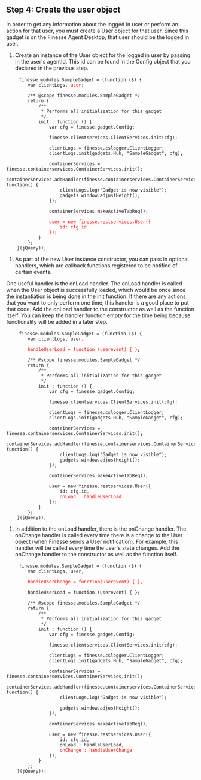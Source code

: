 ## Step 4: Create the user object

In order to get any information about the logged in user or perform an action for that user, you must create a User object for that user. Since this gadget is on the Finesse Agent Desktop, that user should be the logged in user.

1. Create an instance of the User object for the logged in user by passing in the user's agentId. This id can be found in the Config object that you declared in the previous step.

 <pre>
    <code class="lang-none">finesse.modules.SampleGadget = (function ($) {
	    var clientLogs, <span style="color:red">user</span>;

	    /** @scope finesse.modules.SampleGadget */
	    return {
	        /**
	         * Performs all initialization for this gadget
	         */
	        init : function () {
				var cfg = finesse.gadget.Config;

				finesse.clientservices.ClientServices.init(cfg);

				clientLogs = finesse.cslogger.ClientLogger;
            	clientLogs.init(gadgets.Hub, "SampleGadget", cfg);

            	containerServices = finesse.containerservices.ContainerServices.init();
            	containerServices.addHandler(finesse.containerservices.ContainerServices.Topics.ACTIVE_TAB, function() {
	                clientLogs.log("Gadget is now visible");
	                gadgets.window.adjustHeight();
	            });

	            containerServices.makeActiveTabReq();

	            <span style="color:red">user = new finesse.restservices.User({
	                id: cfg.id
	            });</span>
			}
	    };
    }(jQuery));</code>
</pre>

1. As part of the new User instance constructor, you can pass in optional handlers, which are callback functions registered to be notified of certain events.

 One useful handler is the onLoad handler. The onLoad handler is called when the User object is successfully loaded, which would be once since the instantiation is being done in the init function. If there are any actions that you want to only perform one time, this handler is a good place to put that code. Add the onLoad handler to the constructor as well as the function itself. You can keep the handler function empty for the time being because functionality will be added in a later step.

 <pre>
    <code class="lang-none">finesse.modules.SampleGadget = (function ($) {
	    var clientLogs, user<span style="color:red">,

	    handleUserLoad = function (userevent) { }</span>;

	    /** @scope finesse.modules.SampleGadget */
	    return {
	        /**
	         * Performs all initialization for this gadget
	         */
	        init : function () {
				var cfg = finesse.gadget.Config;

				finesse.clientservices.ClientServices.init(cfg);

				clientLogs = finesse.cslogger.ClientLogger;
            	clientLogs.init(gadgets.Hub, "SampleGadget", cfg);

            	containerServices = finesse.containerservices.ContainerServices.init();
            	containerServices.addHandler(finesse.containerservices.ContainerServices.Topics.ACTIVE_TAB, function() {
	                clientLogs.log("Gadget is now visible");
	                gadgets.window.adjustHeight();
	            });

	            containerServices.makeActiveTabReq();

	            user = new finesse.restservices.User({
	                id: cfg.id<span style="color:red">,
	                onLoad : handleUserLoad</span>
	            });
			}
	    };
    }(jQuery));</code>
</pre>

1. In addition to the onLoad handler, there is the onChange handler. The onChange handler is called every time there is a change to the User object (when Finesse sends a User notification). For example, this handler will be called every time the user's state changes. Add the onChange handler to the constructor as well as the function itself.

 <pre>
    <code class="lang-none">finesse.modules.SampleGadget = (function ($) {
	    var clientLogs, user,

	    <span style="color:red">handleUserChange = function(userevent) { },</span>

	    handleUserLoad = function (userevent) { };

	    /** @scope finesse.modules.SampleGadget */
	    return {
	        /**
	         * Performs all initialization for this gadget
	         */
	        init : function () {
				var cfg = finesse.gadget.Config;

				finesse.clientservices.ClientServices.init(cfg);

				clientLogs = finesse.cslogger.ClientLogger;
            	clientLogs.init(gadgets.Hub, "SampleGadget", cfg);

            	containerServices = finesse.containerservices.ContainerServices.init();
            	containerServices.addHandler(finesse.containerservices.ContainerServices.Topics.ACTIVE_TAB, function() {
	                clientLogs.log("Gadget is now visible");

	                gadgets.window.adjustHeight();
	            });

	            containerServices.makeActiveTabReq();

	            user = new finesse.restservices.User({
	                id: cfg.id,
	                onLoad : handleUserLoad<span style="color:red">,
	                onChange : handleUserChange</span>
	            });
			}
	    };
    }(jQuery));</code>
</pre>
